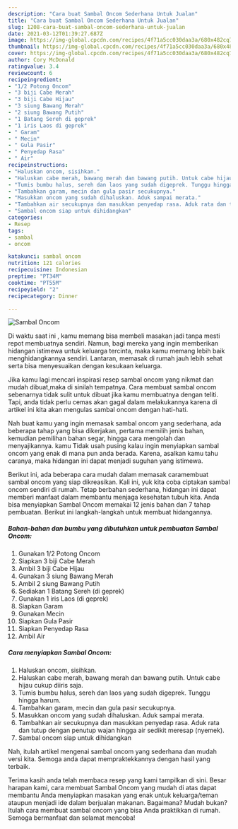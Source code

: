 ```yaml
---
description: "Cara buat Sambal Oncom Sederhana Untuk Jualan"
title: "Cara buat Sambal Oncom Sederhana Untuk Jualan"
slug: 1208-cara-buat-sambal-oncom-sederhana-untuk-jualan
date: 2021-03-12T01:39:27.687Z
image: https://img-global.cpcdn.com/recipes/4f71a5cc030daa3a/680x482cq70/sambal-oncom-foto-resep-utama.jpg
thumbnail: https://img-global.cpcdn.com/recipes/4f71a5cc030daa3a/680x482cq70/sambal-oncom-foto-resep-utama.jpg
cover: https://img-global.cpcdn.com/recipes/4f71a5cc030daa3a/680x482cq70/sambal-oncom-foto-resep-utama.jpg
author: Cory McDonald
ratingvalue: 3.4
reviewcount: 6
recipeingredient:
- "1/2 Potong Oncom"
- "3 biji Cabe Merah"
- "3 biji Cabe Hijau"
- "3 siung Bawang Merah"
- "2 siung Bawang Putih"
- "1 Batang Sereh di geprek"
- "1 iris Laos di geprek"
- " Garam"
- " Mecin"
- " Gula Pasir"
- " Penyedap Rasa"
- " Air"
recipeinstructions:
- "Haluskan oncom, sisihkan."
- "Haluskan cabe merah, bawang merah dan bawang putih. Untuk cabe hijau cukup diiris saja."
- "Tumis bumbu halus, sereh dan laos yang sudah digeprek. Tunggu hingga harum."
- "Tambahkan garam, mecin dan gula pasir secukupnya."
- "Masukkan oncom yang sudah dihaluskan. Aduk sampai merata."
- "Tambahkan air secukupnya dan masukkan penyedap rasa. Aduk rata dan tutup dengan penutup wajan hingga air sedikit meresap (nyemek)."
- "Sambal oncom siap untuk dihidangkan"
categories:
- Resep
tags:
- sambal
- oncom

katakunci: sambal oncom 
nutrition: 121 calories
recipecuisine: Indonesian
preptime: "PT34M"
cooktime: "PT55M"
recipeyield: "2"
recipecategory: Dinner

---
```



![Sambal Oncom](https://img-global.cpcdn.com/recipes/4f71a5cc030daa3a/680x482cq70/sambal-oncom-foto-resep-utama.jpg)

Di waktu  saat ini , kamu memang bisa membeli masakan jadi tanpa mesti repot membuatnya sendiri. Namun, bagi mereka yang ingin memberikan hidangan istimewa untuk keluarga tercinta, maka kamu memang lebih baik menghidangkannya sendiri. Lantaran, memasak di rumah jauh lebih sehat serta bisa menyesuaikan dengan kesukaan keluarga.

Jika kamu lagi mencari inspirasi resep sambal oncom yang nikmat dan mudah dibuat,maka di sinilah tempatnya. Cara membuat sambal oncom  sebenarnya tidak sulit untuk dibuat jika kamu membuatnya dengan teliti. Tapi, anda tidak perlu cemas akan gagal dalam melakukannya 
karena di artikel ini kita akan mengulas sambal oncom dengan hati-hati.  



Nah buat kamu yang ingin memasak sambal oncom yang sederhana, ada beberapa tahap yang bisa dikerjakan, pertama memilih jenis bahan, kemudian pemilihan bahan segar, hingga cara mengolah dan menyajikannya. kamu Tidak usah pusing kalau ingin menyiapkan sambal oncom yang enak di mana pun anda berada. Karena, asalkan kamu  tahu caranya, maka hidangan ini dapat menjadi suguhan yang istimewa.

Berikut ini, ada beberapa cara mudah dalam memasak caramembuat sambal oncom yang siap dikreasikan. Kali ini, yuk kita coba ciptakan sambal oncom sendiri di rumah. Tetap berbahan sederhana, hidangan ini dapat memberi manfaat dalam membantu menjaga kesehatan tubuh kita. Anda bisa menyiapkan Sambal Oncom memakai 12 jenis bahan dan 7 tahap pembuatan. Berikut ini langkah-langkah untuk membuat hidangannya.

<!--inarticleads1-->

##### Bahan-bahan dan bumbu yang dibutuhkan untuk pembuatan Sambal Oncom:

1. Gunakan 1/2 Potong Oncom
1. Siapkan 3 biji Cabe Merah
1. Ambil 3 biji Cabe Hijau
1. Gunakan 3 siung Bawang Merah
1. Ambil 2 siung Bawang Putih
1. Sediakan 1 Batang Sereh (di geprek)
1. Gunakan 1 iris Laos (di geprek)
1. Siapkan  Garam
1. Gunakan  Mecin
1. Siapkan  Gula Pasir
1. Siapkan  Penyedap Rasa
1. Ambil  Air




<!--inarticleads2-->

##### Cara menyiapkan Sambal Oncom:

1. Haluskan oncom, sisihkan.
1. Haluskan cabe merah, bawang merah dan bawang putih. Untuk cabe hijau cukup diiris saja.
1. Tumis bumbu halus, sereh dan laos yang sudah digeprek. Tunggu hingga harum.
1. Tambahkan garam, mecin dan gula pasir secukupnya.
1. Masukkan oncom yang sudah dihaluskan. Aduk sampai merata.
1. Tambahkan air secukupnya dan masukkan penyedap rasa. Aduk rata dan tutup dengan penutup wajan hingga air sedikit meresap (nyemek).
1. Sambal oncom siap untuk dihidangkan




Nah, itulah artikel mengenai  sambal oncom  yang sederhana dan mudah versi kita. Semoga anda dapat mempraktekkannya dengan hasil yang terbaik. 

Terima kasih anda telah membaca resep yang kami tampilkan di sini. Besar harapan kami, cara membuat  Sambal Oncom yang mudah di atas dapat membantu Anda menyiapkan masakan yang enak untuk keluarga/teman ataupun menjadi ide dalam berjualan makanan. Bagaimana? Mudah bukan? Itulah cara membuat sambal oncom yang bisa Anda praktikkan di rumah. Semoga bermanfaat dan selamat mencoba!

